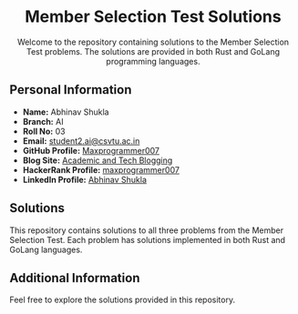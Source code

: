 <!-- Title -->
<h1 align="center">Member Selection Test Solutions</h1>

<!-- Description -->
<p align="center">Welcome to the repository containing solutions to the Member Selection Test problems. The solutions are provided in both Rust and GoLang programming languages.</p>

<!-- Personal Information -->
## Personal Information
- **Name:** Abhinav Shukla
- **Branch:** AI
- **Roll No:** 03
- **Email:** student2.ai@csvtu.ac.in
- **GitHub Profile:** [Maxprogrammer007](https://github.com/maxprogrammer007)
- **Blog Site:** [Academic and Tech Blogging](https://maxprogammer007.wordpress.com/)
- **HackerRank Profile:** [maxprogrammer007](https://www.hackerrank.com/maxprogrammer007)
- **LinkedIn Profile:** [Abhinav Shukla](https://www.linkedin.com/in/maxprogrammer007/)

<!-- Solutions -->
## Solutions
This repository contains solutions to all three problems from the Member Selection Test. Each problem has solutions implemented in both Rust and GoLang languages.

<!-- Additional Information -->
## Additional Information
Feel free to explore the solutions provided in this repository.
